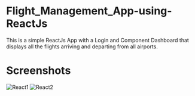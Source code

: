 # Flight_Management_App-using-ReactJs
This is a simple ReactJs App with a Login and Component Dashboard that displays all the flights arriving and departing from all airports.

# Screenshots
![React1](https://user-images.githubusercontent.com/61025304/235116050-6e3973d4-d5fd-4327-aec5-c8648837ad6a.JPG)
![React2](https://user-images.githubusercontent.com/61025304/235116083-4971ceb6-e241-4df9-ad78-04569eec3102.JPG)
